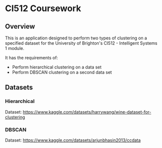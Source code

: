 # CI512 Coursework

## Overview

This is an application designed to perform two types of clustering on a specified dataset for
the University of Brighton's CI512 - Intelligent Systems 1 module.

It has the requirements of:

- Perform hierarchical clustering on a data set
- Perform DBSCAN clustering on a second data set

## Datasets

### Hierarchical

Dataset: https://www.kaggle.com/datasets/harrywang/wine-dataset-for-clustering

### DBSCAN

Dataset: https://www.kaggle.com/datasets/arjunbhasin2013/ccdata